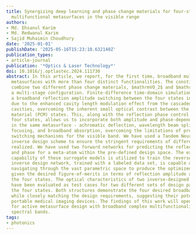 ```yaml
---
title: Synergizing deep learning and phase change materials for four-state broadband
  multifunctional metasurfaces in the visible range
authors:
- Md. Ehsanul Karim
- Md. Redwanul Karim
- Sajid Muhaimin Choudhury
date: '2025-01-01'
publishDate: '2025-05-16T15:23:10.632140Z'
publication_types:
- article-journal
publication: '*Optics & Laser Technology*'
doi: 10.1016/j.optlastec.2024.111730
abstract: In this article, we report, for the first time, broadband multifunctional
  metasurfaces with more than four distinct functionalities. The constituent meta-atoms
  combine two different phase change materials, $mathrmVO_2$ and $mathrmSb_2S_3$ in
  a multi-stage configuration. Finite-difference time-domain simulations demonstrate
  a broadband reflection amplitude switching between the four states in visible range
  due to the enhanced cavity length modulation effect from the cascaded Fabry-Perot
  cavities, overcoming the inherent small optical contrast between the phase change
  material (PCM) states. This, along with the reflection phase control between the
  four states, allows us to incorporate both amplitude and phase-dependent properties
  in the same metasurface - achromatic deflection, wavelength beam splitting, achromatic
  focusing, and broadband absorption, overcoming the limitations of previous functionality
  switching mechanisms for the visible band. We have used a Tandem Neural network-based
  inverse design scheme to ensure the stringent requirements of different states are
  realized. We have used two forward networks for predicting the reflection amplitude
  and phase for a meta-atom within the pre-defined design space. The excellent prediction
  capability of these surrogate models is utilized to train the reverse network. The
  inverse design network, trained with a labeled data set, is capable of efficiently
  navigating through the vast parametric space to produce the optimized meta-units
  given the desired figure-of-merits in terms of reflection amplitude and phase for
  the four states. The optical characteristics of two inverse-designed metasurfaces
  have been evaluated as test cases for two different sets of design parameters in
  the four states. Both structures demonstrate the four desired broadband functionalities
  while closely matching the design requirements, suggesting their potential in visible-range
  portable medical imaging devices. The findings of this work will open new horizons
  for active metasurface design with broadband complex multifunctionalities in different
  spectral bands.
tags:
- photonics
---
```

